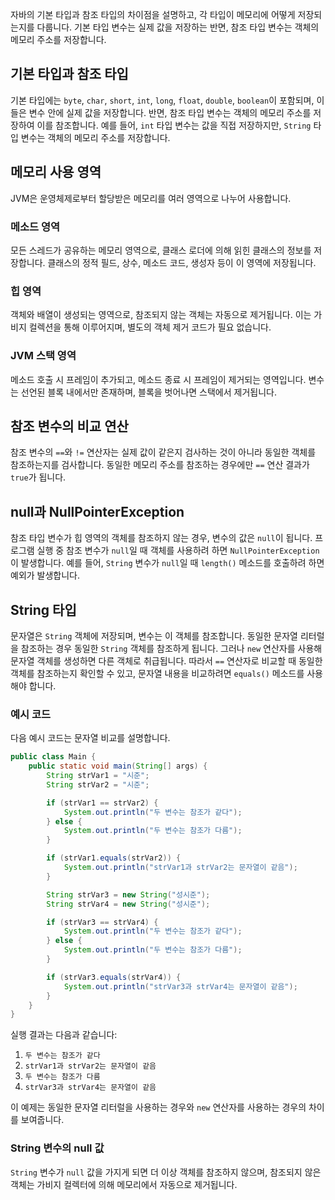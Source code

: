 자바의 기본 타입과 참조 타입의 차이점을 설명하고, 각 타입이 메모리에 어떻게 저장되는지를 다룹니다. 기본 타입 변수는 실제 값을 저장하는 반면, 참조 타입 변수는 객체의 메모리 주소를 저장합니다.

## 기본 타입과 참조 타입

기본 타입에는 `byte`, `char`, `short`, `int`, `long`, `float`, `double`, `boolean`이 포함되며, 이들은 변수 안에 실제 값을 저장합니다. 반면, 참조 타입 변수는 객체의 메모리 주소를 저장하여 이를 참조합니다. 예를 들어, `int` 타입 변수는 값을 직접 저장하지만, `String` 타입 변수는 객체의 메모리 주소를 저장합니다.

## 메모리 사용 영역

JVM은 운영체제로부터 할당받은 메모리를 여러 영역으로 나누어 사용합니다.

### 메소드 영역

모든 스레드가 공유하는 메모리 영역으로, 클래스 로더에 의해 읽힌 클래스의 정보를 저장합니다. 클래스의 정적 필드, 상수, 메소드 코드, 생성자 등이 이 영역에 저장됩니다.

### 힙 영역

객체와 배열이 생성되는 영역으로, 참조되지 않는 객체는 자동으로 제거됩니다. 이는 가비지 컬렉션을 통해 이루어지며, 별도의 객체 제거 코드가 필요 없습니다.

### JVM 스택 영역

메소드 호출 시 프레임이 추가되고, 메소드 종료 시 프레임이 제거되는 영역입니다. 변수는 선언된 블록 내에서만 존재하며, 블록을 벗어나면 스택에서 제거됩니다.

## 참조 변수의 비교 연산

참조 변수의 `==`와 `!=` 연산자는 실제 값이 같은지 검사하는 것이 아니라 동일한 객체를 참조하는지를 검사합니다. 동일한 메모리 주소를 참조하는 경우에만 `==` 연산 결과가 `true`가 됩니다.

## null과 NullPointerException

참조 타입 변수가 힙 영역의 객체를 참조하지 않는 경우, 변수의 값은 `null`이 됩니다. 프로그램 실행 중 참조 변수가 `null`일 때 객체를 사용하려 하면 `NullPointerException`이 발생합니다. 예를 들어, `String` 변수가 `null`일 때 `length()` 메소드를 호출하려 하면 예외가 발생합니다.

## String 타입

문자열은 `String` 객체에 저장되며, 변수는 이 객체를 참조합니다. 동일한 문자열 리터럴을 참조하는 경우 동일한 `String` 객체를 참조하게 됩니다. 그러나 `new` 연산자를 사용해 문자열 객체를 생성하면 다른 객체로 취급됩니다. 따라서 `==` 연산자로 비교할 때 동일한 객체를 참조하는지 확인할 수 있고, 문자열 내용을 비교하려면 `equals()` 메소드를 사용해야 합니다.

### 예시 코드

다음 예시 코드는 문자열 비교를 설명합니다.

```java
public class Main {
    public static void main(String[] args) {
        String strVar1 = "시준";
        String strVar2 = "시준";

        if (strVar1 == strVar2) {
            System.out.println("두 변수는 참조가 같다");
        } else {
            System.out.println("두 변수는 참조가 다름");
        }

        if (strVar1.equals(strVar2)) {
            System.out.println("strVar1과 strVar2는 문자열이 같음");
        }

        String strVar3 = new String("성시준");
        String strVar4 = new String("성시준");

        if (strVar3 == strVar4) {
            System.out.println("두 변수는 참조가 같다");
        } else {
            System.out.println("두 변수는 참조가 다름");
        }

        if (strVar3.equals(strVar4)) {
            System.out.println("strVar3과 strVar4는 문자열이 같음");
        }
    }
}

```

실행 결과는 다음과 같습니다:

1. `두 변수는 참조가 같다`
2. `strVar1과 strVar2는 문자열이 같음`
3. `두 변수는 참조가 다름`
4. `strVar3과 strVar4는 문자열이 같음`

이 예제는 동일한 문자열 리터럴을 사용하는 경우와 `new` 연산자를 사용하는 경우의 차이를 보여줍니다.

### String 변수의 null 값

`String` 변수가 `null` 값을 가지게 되면 더 이상 객체를 참조하지 않으며, 참조되지 않은 객체는 가비지 컬렉터에 의해 메모리에서 자동으로 제거됩니다.
